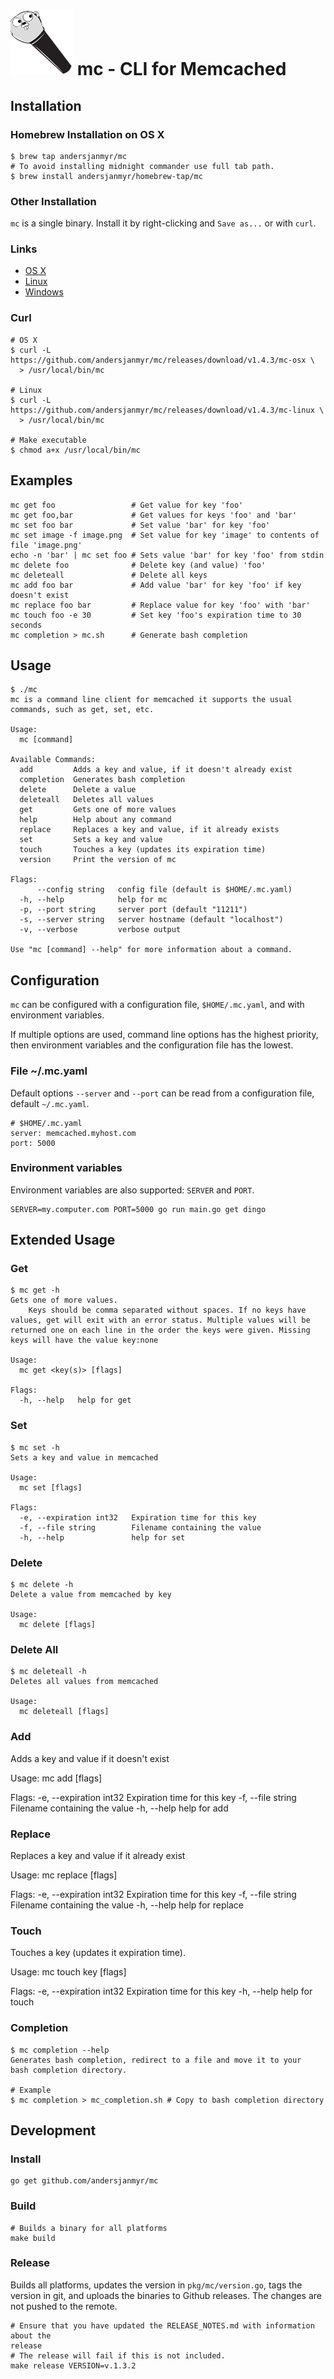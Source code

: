 # ![mc-logo](./images/mc-small.png) mc - CLI for Memcached

## Installation

### Homebrew Installation on OS X

```
$ brew tap andersjanmyr/mc
# To avoid installing midnight commander use full tab path.
$ brew install andersjanmyr/homebrew-tap/mc
```

### Other Installation

`mc` is a single binary. Install it by right-clicking and `Save as...` or with
`curl`.

### Links

* [OS X](https://github.com/andersjanmyr/mc/releases/download/v1.4.3/mc-osx)
* [Linux](https://github.com/andersjanmyr/mc/releases/download/v1.4.3/mc-linux)
* [Windows](https://github.com/andersjanmyr/mc/releases/download/v1.4.3/mc.exe)

### Curl

```
# OS X
$ curl -L https://github.com/andersjanmyr/mc/releases/download/v1.4.3/mc-osx \
  > /usr/local/bin/mc

# Linux
$ curl -L https://github.com/andersjanmyr/mc/releases/download/v1.4.3/mc-linux \
  > /usr/local/bin/mc

# Make executable
$ chmod a+x /usr/local/bin/mc
```

## Examples

```
mc get foo                 # Get value for key 'foo'
mc get foo,bar             # Get values for keys 'foo' and 'bar'
mc set foo bar             # Set value 'bar' for key 'foo'
mc set image -f image.png  # Set value for key 'image' to contents of file 'image.png'
echo -n 'bar' | mc set foo # Sets value 'bar' for key 'foo' from stdin
mc delete foo              # Delete key (and value) 'foo'
mc deleteall               # Delete all keys
mc add foo bar             # Add value 'bar' for key 'foo' if key doesn't exist
mc replace foo bar         # Replace value for key 'foo' with 'bar'
mc touch foo -e 30         # Set key 'foo's expiration time to 30 seconds
mc completion > mc.sh      # Generate bash completion
```

## Usage

```
$ ./mc
mc is a command line client for memcached it supports the usual
commands, such as get, set, etc.

Usage:
  mc [command]

Available Commands:
  add         Adds a key and value, if it doesn't already exist
  completion  Generates bash completion
  delete      Delete a value
  deleteall   Deletes all values
  get         Gets one of more values
  help        Help about any command
  replace     Replaces a key and value, if it already exists
  set         Sets a key and value
  touch       Touches a key (updates its expiration time)
  version     Print the version of mc

Flags:
      --config string   config file (default is $HOME/.mc.yaml)
  -h, --help            help for mc
  -p, --port string     server port (default "11211")
  -s, --server string   server hostname (default "localhost")
  -v, --verbose         verbose output

Use "mc [command] --help" for more information about a command.
```

## Configuration

`mc` can be configured with a configuration file, `$HOME/.mc.yaml`, and with
environment variables.

If multiple options are used, command line options has the highest priority,
then environment variables and the configuration file has the lowest.

### File ~/.mc.yaml

Default options `--server` and `--port` can be read from a configuration file,
default `~/.mc.yaml`.
```
# $HOME/.mc.yaml
server: memcached.myhost.com
port: 5000
```

### Environment variables

Environment variables are also supported: `SERVER` and `PORT`.

```
SERVER=my.computer.com PORT=5000 go run main.go get dingo
```

## Extended Usage

### Get

```
$ mc get -h
Gets one of more values.
	Keys should be comma separated without spaces. If no keys have values, get will exit with an error status. Multiple values will be returned one on each line in the order the keys were given. Missing keys will have the value key:none

Usage:
  mc get <key(s)> [flags]

Flags:
  -h, --help   help for get
```

### Set

```
$ mc set -h
Sets a key and value in memcached

Usage:
  mc set [flags]

Flags:
  -e, --expiration int32   Expiration time for this key
  -f, --file string        Filename containing the value
  -h, --help               help for set
```

### Delete

```
$ mc delete -h
Delete a value from memcached by key

Usage:
  mc delete [flags]
```

### Delete All

```
$ mc deleteall -h
Deletes all values from memcached

Usage:
  mc deleteall [flags]
```

### Add

Adds a key and value if it doesn't exist

Usage:
  mc add [flags]

Flags:
  -e, --expiration int32   Expiration time for this key
  -f, --file string        Filename containing the value
  -h, --help               help for add

### Replace

Replaces a key and value if it already exist

Usage:
  mc replace [flags]

Flags:
  -e, --expiration int32   Expiration time for this key
  -f, --file string        Filename containing the value
  -h, --help               help for replace

### Touch

Touches a key (updates it expiration time).

Usage:
  mc touch key [flags]

Flags:
  -e, --expiration int32   Expiration time for this key
  -h, --help               help for touch

### Completion

```
$ mc completion --help
Generates bash completion, redirect to a file and move it to your
bash completion directory.

# Example
$ mc completion > mc_completion.sh # Copy to bash completion directory
```


## Development

### Install

```
go get github.com/andersjanmyr/mc
```

### Build

```
# Builds a binary for all platforms
make build
```

### Release

Builds all platforms, updates the version in `pkg/mc/version.go`, tags the
version in git, and uploads the binaries to Github releases. The changes are
not pushed to the remote.

```
# Ensure that you have updated the RELEASE_NOTES.md with information about the
release
# The release will fail if this is not included.
make release VERSION=v.1.3.2
```
